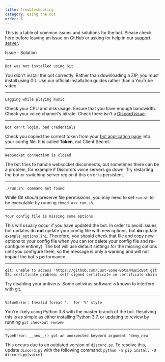 ```yaml
---
title: Troubleshooting
category: Using the bot
order: 6
---
```


This is a table of common issues and solutions for the bot. Please check here before leaving an issue on GitHub or asking for help in our [support server](https://discord.gg/bots).

Issue - Solution

---

`Bot was not installed using Git` 

You didn't install the bot correctly. Rather than downloading a ZIP, you must install using Git. Use our official installation guides rather than a YouTube video.

---

`Lagging while playing music`

Check your CPU and disk usage. Ensure that you have enough bandwidth. Check your voice channel's bitrate. Check there isn't a [Discord issue](https://status.discordapp.com).

---

`Bot can't login, bad credentials` 

Check you copied the correct token from your [bot application page](https://discordapp.com/developers/applications/me) into your config file. It is called **Token**, not Client Secret.

---

`WebSocket connection is closed` 

The bot tries to handle websocket disconnects, but sometimes there can be a problem, for example if Discord's voice servers go down. Try restarting the bot or switching server region if this error is persistent.

---

`./run.sh: command not found`

While Git *should* preserve file permissions, you may need to set `run.sh` to be executable by running `chmod a+x run.sh`.

---

`Your config file is missing some options.`

This will usually occur if you have updated the bot. In order to avoid issues, bot updates do **not** update your config file with new options, but **do** update `example_options.ini`. Therefore, you should check that file and copy new options to your config file when you can (or delete your config file and re-configure entirely). The bot will use default settings for the missing options until you configure them, so the message is only a warning and will not impact the bot's performance.

---

`git: unable to access 'https://github.com/Just-Some-Bots/MusicBot.git'
SSL certificate problem: self signed certificate in certificate chain`

Try disabling your antivirus. Some antivirus software is known to interfere with git.

---

`ValueError: Invalid format '.' for '%' style`

You're likely using Python 3.8 with the master branch of the bot. Resolving this is as simple as either installing [Python 3.7](https://www.python.org/ftp/python/3.7.0/python-3.7.0.exe), or updating to review by running `git checkout review`

---

`TypeError: __new__() got an unexpected keyword argument 'deny_new'`

This occurs due to an outdated version of `discord.py`. To resolve this, update `discord.py` with the following command: `python -m pip install -U discord.py[voice]`
